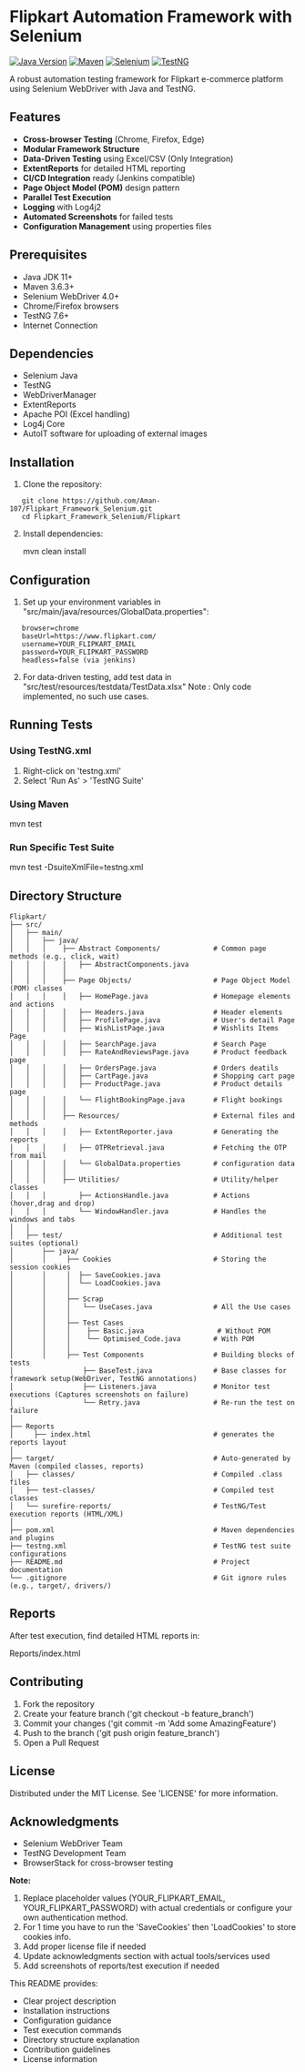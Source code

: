 # Flipkart Automation Framework with Selenium

[![Java Version](https://img.shields.io/badge/Java-11%2B-blue.svg)](https://www.oracle.com/java/)
[![Maven](https://img.shields.io/badge/Maven-3.6.3+-blue.svg)](https://maven.apache.org/)
[![Selenium](https://img.shields.io/badge/Selenium-4.0+-orange.svg)](https://www.selenium.dev/)
[![TestNG](https://img.shields.io/badge/TestNG-7.6+-red.svg)](https://testng.org/)

A robust automation testing framework for Flipkart e-commerce platform using Selenium WebDriver with Java and TestNG.


## Features

- **Cross-browser Testing** (Chrome, Firefox, Edge)
- **Modular Framework Structure**
- **Data-Driven Testing** using Excel/CSV (Only Integration)
- **ExtentReports** for detailed HTML reporting
- **CI/CD Integration** ready (Jenkins compatible)
- **Page Object Model (POM)** design pattern
- **Parallel Test Execution**
- **Logging** with Log4j2
- **Automated Screenshots** for failed tests
- **Configuration Management** using properties files


## Prerequisites

- Java JDK 11+
- Maven 3.6.3+
- Selenium WebDriver 4.0+
- Chrome/Firefox browsers
- TestNG 7.6+
- Internet Connection


## Dependencies

- Selenium Java
- TestNG
- WebDriverManager
- ExtentReports
- Apache POI (Excel handling)
- Log4j Core
- AutoIT software for uploading of external images


## Installation

1. Clone the repository:
```
   git clone https://github.com/Aman-107/Flipkart_Framework_Selenium.git
   cd Flipkart_Framework_Selenium/Flipkart
```
2. Install dependencies:

   mvn clean install


## Configuration

1. Set up your environment variables in "src/main/java/resources/GlobalData.properties":
```
   browser=chrome
   baseUrl=https://www.flipkart.com/
   username=YOUR_FLIPKART_EMAIL
   password=YOUR_FLIPKART_PASSWORD
   headless=false (via jenkins)
```
2. For data-driven testing, add test data in "src/test/resources/testdata/TestData.xlsx"
 Note : Only code implemented, no such use cases.


## Running Tests

### Using TestNG.xml
1. Right-click on 'testng.xml'
2. Select 'Run As' > 'TestNG Suite'


### Using Maven

mvn test

### Run Specific Test Suite

mvn test -DsuiteXmlFile=testng.xml


## Directory Structure
```
Flipkart/  
├── src/  
│   ├── main/  
│   │   ├── java/    
│   │   │    ├── Abstract Components/             # Common page methods (e.g., click, wait)  
│   │   │    │   ├── AbstractComponents.java
│   │   │    │
│   │   │    ├── Page Objects/                    # Page Object Model (POM) classes  
│   │   │    │   ├── HomePage.java                # Homepage elements and actions   
│   │   │    │   ├── Headers.java                 # Header elements              
│   │   │    │   ├── ProfilePage.java             # User's detail Page
│   │   │    │   ├── WishListPage.java            # Wishlits Items Page
│   │   │    │   ├── SearchPage.java              # Search Page
│   │   │    │   ├── RateAndReviewsPage.java      # Product feedback page
│   │   │    │   ├── OrdersPage.java              # Orders deatils
│   │   │    │   ├── CartPage.java                # Shopping cart page
│   │   │    │   ├── ProductPage.java             # Product details page  
│   │   │    │   └── FlightBookingPage.java       # Flight bookings
│   │   │    │
│   │   │    ├── Resources/                       # External files and methods  
│   │   │    │   ├── ExtentReporter.java          # Generating the reports
│   │   │    │   ├── OTPRetrieval.java            # Fetching the OTP from mail
│   │   │    │   └── GlobalData.properties		  # configuration data		
│   │   │    │
│   │   │    ├── Utilities/                       # Utility/helper classes  
│   │   │        ├── ActionsHandle.java           # Actions (hover,drag and drop) 
│   │   │        └── WindowHandler.java           # Handles the windows and tabs       
│   │  
│   ├── test/                                     # Additional test suites (optional)  
│       ├── java/ 
│       │     ├── Cookies                         # Storing the session cookies
│       │     │  ├── SaveCookies.java
│       │     │  └── LoadCookies.java
│       │     │
│       │     ├── Scrap                            
│       │     │   └── UseCases.java               # All the Use cases
│       │     │
│       │     ├── Test Cases                       
│       │     │    ├── Basic.java                  # Without POM
│       │     │    └── Optimised_Code.java        # With POM
│       │     │
│       │     ├── Test Components                 # Building blocks of tests
│                 ├── BaseTest.java               # Base classes for framework setup(WebDriver, TestNG annotations)
│                 ├── Listeners.java              # Monitor test executions (Captures screenshots on failure)
│                 └── Retry.java                  # Re-run the test on failure
│
├── Reports 
│     ├── index.html                              # generates the reports layout
│
├── target/                                       # Auto-generated by Maven (compiled classes, reports)  
│   ├── classes/                                  # Compiled .class files  
│   ├── test-classes/                             # Compiled test classes  
│   └── surefire-reports/                         # TestNG/Test execution reports (HTML/XML)  
│  
├── pom.xml                                       # Maven dependencies and plugins  
├── testng.xml                                    # TestNG test suite configurations  
├── README.md                                     # Project documentation  
└── .gitignore                                    # Git ignore rules (e.g., target/, drivers/)        
```

## Reports

After test execution, find detailed HTML reports in:

Reports/index.html


## Contributing

1. Fork the repository
2. Create your feature branch ('git checkout -b feature_branch')
3. Commit your changes ('git commit -m 'Add some AmazingFeature')
4. Push to the branch ('git push origin feature_branch')
5. Open a Pull Request


## License

Distributed under the MIT License. See 'LICENSE' for more information.


## Acknowledgments

- Selenium WebDriver Team
- TestNG Development Team
- BrowserStack for cross-browser testing


**Note:** 
1. Replace placeholder values (YOUR_FLIPKART_EMAIL, YOUR_FLIPKART_PASSWORD) with actual credentials or configure your own authentication method.
2. For 1 time you have to run the 'SaveCookies' then 'LoadCookies' to store cookies info.
2. Add proper license file if needed
3. Update acknowledgments section with actual tools/services used
4. Add screenshots of reports/test execution if needed

This README provides:
- Clear project description
- Installation instructions
- Configuration guidance
- Test execution commands
- Directory structure explanation
- Contribution guidelines
- License information
